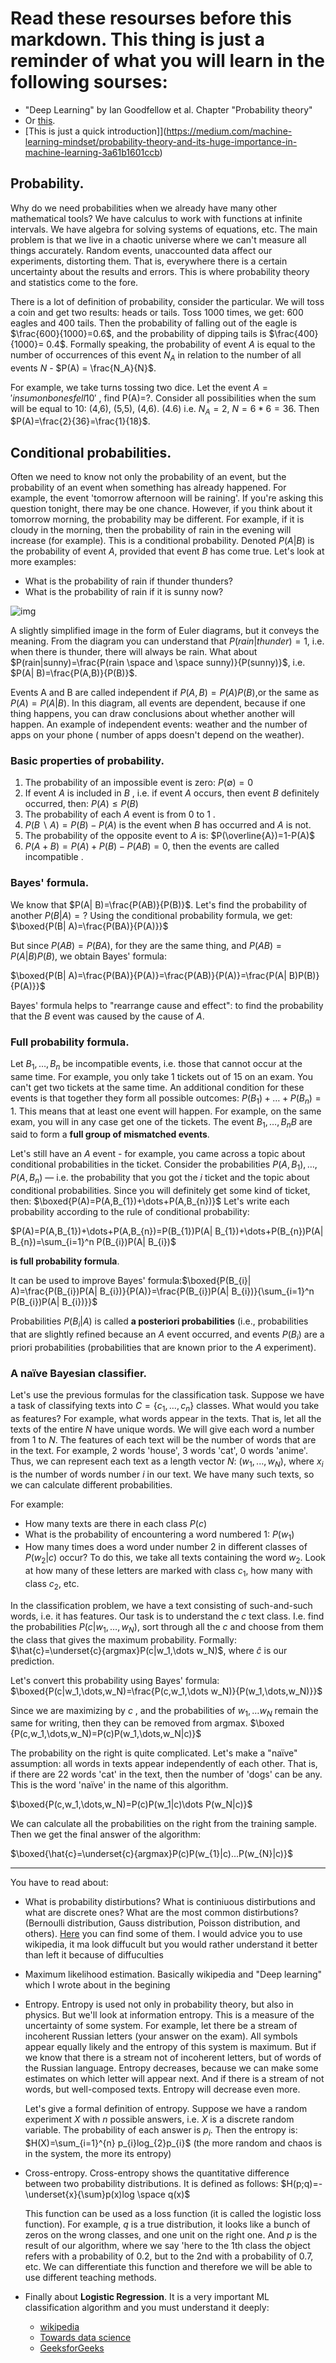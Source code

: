 # Read these resourses before this markdown. This thing is just a reminder of what you will learn in the following sourses:
* "Deep Learning" by Ian Goodfellow et al. Chapter "Probability theory"
* Or [this](https://towardsdatascience.com/probability-fundamentals-of-machine-learning-part-1-a156b4703e69#:~:text=Fundamentals%20of%20Machine%20Learning%20(Part%201)&text=Probability%20theory%20is%20a%20mathematical,of%20many%20machine%20learning%20algorithms).
* [This is just a quick introduction]](https://medium.com/machine-learning-mindset/probability-theory-and-its-huge-importance-in-machine-learning-3a61b1601ccb)


## Probability.
Why do we need probabilities when we already have many other mathematical tools?  We have calculus to work with functions at infinite intervals. We have algebra for solving systems of equations, etc. The main problem is that we live in a chaotic universe where we can't measure all things accurately. Random events, unaccounted data affect our experiments, distorting them. That is, everywhere there is a certain uncertainty about the results and errors. This is where probability theory and statistics come to the fore.

There is a lot of definition of probability, consider the particular. We will toss a coin and get two results: heads or tails. Toss 1000 times, we get: 600 eagles and 400 tails. Then the probability of falling out of the eagle is $\frac{600}{1000}=0.6$, and the probability of dipping tails is $\frac{400}{1000}= 0.4$. Formally speaking, the probability of event $A$ is equal to the number of occurrences of this event $N_A$ in relation to the number of all events $N$ - $P(A) = \frac{N_A}{N}$.

For example, we take turns tossing two dice. Let the event $A={'in  sum  on bones  fell  10'}$ , find P(A)=?. Consider all possibilities when the sum will be equal to 10: (4,6),  (5,5),  (4,6). (4.6) i.e. $N_A=2$,  $N=6*6=36$. Then $P(A)=\frac{2}{36}=\frac{1}{18}$.

## Conditional probabilities.
Often we need to know not only the probability of an event, but the probability of an event when something has already happened. For example, the event 'tomorrow afternoon will be raining'. If you're asking this question tonight, there may be one chance. However, if you think about it tomorrow morning, the probability may be different. For example, if it is cloudy in the morning, then the probability of rain in the evening will increase (for example). This is a conditional probability. Denoted $P(A| B)$ is the probability of event $A$, provided that event $B$ has come true. Let's look at more examples: 
* What is the probability of rain if thunder thunders?
* What is the probability of rain if it is sunny now?
  

![img]("pasted1.jpg")


A slightly simplified image in the form of Euler diagrams, but it conveys the meaning. From the diagram you can understand that $P(rain | thunder) = 1$, i.e. when there is thunder, there will always be rain. What about $P(rain|sunny)=\frac{P(rain  \space and  \space sunny)}{P(sunny)}$, i.e.  $P(A| B)=\frac{P(A,B)}{P(B)}$.

Events A and  B are called independent if $P(A,B)=P(A)P(B)$,or the same as $P(A)=P(A| B)$. In this diagram, all events are dependent, because if one thing happens, you can draw conclusions about whether another will happen. An example of independent events: weather and the number of apps on your phone ( number of apps doesn't depend on the weather).
### Basic properties of probability.
1. The probability of an impossible event is zero: $P(\emptyset)=0$
2. If event $A$ is included in $B$ , i.e. if event $A$ occurs, then event $B$ definitely occurred, then: $P(A)\le P(B)$
3. The probability of each $A$ event is from $0$ to $1$ .
4. $P(B\backslash A)=P(B)-P(A)$ is the event when $B$ has occurred and $A$ is not.
5. The probability of the opposite event to $A$ is: $P(\overline{A})=1-P(A)$
6. $P(A+B)=P(A)+P(B)-P(AB)=0$, then the events are called incompatible .
### Bayes' formula. 
We know that $P(A| B)=\frac{P(AB)}{P(B)}$. Let's find the probability of another $P(B| A)=?$ Using the conditional probability formula, we get: $\boxed{P(B| A)=\frac{P(BA)}{P(A)}}$ 

But since $P(AB)=P(BA)$, for they are the same thing, and $P(AB)=P(A| B)P(B)$, we obtain Bayes' formula:

$\boxed{P(B| A)=\frac{P(BA)}{P(A)}=\frac{P(AB)}{P(A)}=\frac{P(A| B)P(B)}{P(A)}}$

Bayes' formula helps to "rearrange cause and effect": to find the probability that the $B$ event was caused by the cause of $A$.

### Full probability formula.
Let $B_1,\dots,B_n$ be incompatible events, i.e. those that cannot occur at the same time. For example, you only take 1 tickets out of 15 on an exam. You can't get two tickets at the same time. An additional condition for these events is that together they form all possible outcomes: $P(B_1)+\dots+P(B_n)=1$. This means that at least one event will happen. For example, on the same exam, you will in any case get one of the tickets. The event $B_1,\dots,B_nB$  are said to form a __full group of mismatched events__.

Let's still have an $A$ event - for example, you came across a topic about conditional probabilities in the ticket. Consider the probabilities $P(A,B_{1}),\dots,P(A,B_{n})$ — i.e. the probability that you got the $i$ ticket and the topic about conditional probabilities. Since you will definitely get some kind of ticket, then: $\boxed{P(A)=P(A,B_{1})+\dots+P(A,B_{n})}$ Let's write each probability according to the rule of conditional probability: 

$P(A)=P(A,B_{1})+\dots+P(A,B_{n})=P(B_{1})P(A| B_{1})+\dots+P(B_{n})P(A| B_{n})=\sum_{i=1}^n P(B_{i})P(A| B_{i})$

__is full probability formula__.

It can be used to improve Bayes' formula:$\boxed{P(B_{i}| A)=\frac{P(B_{i})P(A| B_{i})}{P(A)}=\frac{P(B_{i})P(A| B_{i})}{\sum_{i=1}^n P(B_{i})P(A| B_{i})}}$

Probabilities $P(B_{i}| A)$ is called __a posteriori probabilities__ (i.e., probabilities that are slightly refined because an $A$ event occurred, and events $P(B_{i})$ are a priori probabilities (probabilities that are known prior to the $A$ experiment).

### A naïve Bayesian classifier.
Let's use the previous formulas for the classification task. Suppose we have a task of classifying texts into $C=\{c_{1},\dots,c_{n}\}$ classes.
What would you take as features? For example, what words appear in the texts. That is, let all the texts of the entire $N$ have unique words. We will give each word a number from $1$  to  $N$. The features of each text will be the number of words that are in the text. For example, $2$ words 'house', $3$ words 'cat', $0$ words 'anime'. Thus, we can represent each text as a length vector $N$: $(w_{1},...,w_{N})$, where $x_{i}$ is the number of words number $i$ in our text.
We have many such texts, so we can calculate different probabilities. 

For example:
* How many texts are there in each class $P(c)$
* What is the probability of encountering a word numbered $1$: $P(w_{1})$
*  How many times does a word under number $2$ in different classes of $P(w_{2}|c)$ occur? To do this, we take all texts containing the word $w_2$. Look at how many of these letters are marked with class $c_1$, how many with class $c_2$, etc.

In the classification problem, we have a text consisting of such-and-such words, i.e. it has features. Our task is to understand the $c$ text class. I.e. find the probabilities $P(c|w_1,\dots,w_N)$,
sort through all the $c$ and choose from them the class that gives the maximum probability. Formally: $\hat{c}=\underset{c}{argmax}P(c|w_1,\dots w_N)$, where  $\hat {c}$ is our prediction.

Let's convert this probability using Bayes' formula: 
$\boxed{P(c|w_1,\dots,w_N)=\frac{P(c,w_1,\dots w_N)}{P(w_1,\dots,w_N)}}$

Since we are maximizing by $c$ , and the probabilities of $w_1,\dots w_N$ remain the same for writing, then they can be removed from argmax.
$\boxed {P(c,w_1,\dots,w_N)=P(c)P(w_1,\dots,w_N|c)}$

The probability on the right is quite complicated. Let's make a "naïve" assumption: all words in texts appear independently of each other. That is, if there are 22 words 'cat' in the text, then the number of 'dogs' can be any. This is the word 'naïve' in the name of this algorithm.

$\boxed{P(c,w_1,\dots,w_N)=P(c)P(w_1|c)\dots P(w_N|c)}$

We can calculate all the probabilities on the right from the training sample. Then we get the final answer of the algorithm:

$\boxed{\hat{c}=\underset{c}{argmax}P(c)P(w_{1}|c)...P(w_{N}|c)}$

<hr>

You have to read about:
* What is probability distirbutions? What is continiuous distirbutions and what are discrete ones? What are the most common distirbutions? (Bernoulli distribution, Gauss distribution, Poisson distribution, and others). [Here](https://towardsdatascience.com/practical-guide-to-common-probability-distributions-in-machine-learning-487f6137625) you can find some of them. I would advice you to use wikipedia, it ma look diffucult but you would rather understand it better than left it because of diffuculties
* Maximum likelihood estimation. Basically wikipedia and "Deep learning" which I wrote about in the begining
* Entropy. Entropy is used not only in probability theory, but also in physics. But we'll look at information entropy. This is a measure of the uncertainty of some system. For example, let there be a stream of incoherent Russian letters (your answer on the exam). All symbols appear equally likely and the entropy of this system is maximum. But if we know that there is a stream not of incoherent letters, but of words of the Russian language. Entropy decreases, because we can make some estimates on which letter will appear next. And if there is a stream of not words, but well-composed texts. Entropy will decrease even more.

  Let's give a formal definition of entropy. Suppose we have a random experiment $X$ with $n$ possible answers, i.e. $X$ is a discrete random variable. The probability of each answer is $p_i$. Then the entropy is: $H(X)=\sum_{i=1}^{n} p_{i}log_{2}p_{i}$ (the more random and chaos is in the system, the more its entropy)
* Cross-entropy. Cross-entropy shows the quantitative difference between two probability distributions. It is defined as follows: $H(p;q)=-\underset{x}{\sum}p(x)log \space q(x)$
  
  This function can be used as a loss function (it is called the logistic loss function). For example, $q$ is a true distribution, it looks like a bunch of zeros on the wrong classes, and one unit on the right one. And $p$ is the result of our algorithm, where we say 'here to the 1th class the object refers with a probability of 0.2, but to the 2nd with a probability of 0.7, etc. We can differentiate this function and therefore we will be able to use different teaching methods.
* Finally about __Logistic Regression__. It is a very important ML classification algorithm and you must understand it deeply:
  * [wikipedia](https://en.wikipedia.org/wiki/Logistic_regression)
  * [Towards data science](https://towardsdatascience.com/logistic-regression-detailed-overview-46c4da4303bc)
  * [GeeksforGeeks](https://www.geeksforgeeks.org/understanding-logistic-regression/) 

